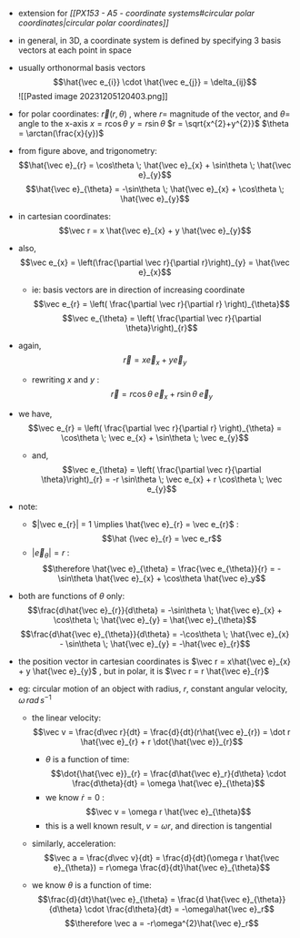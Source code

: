 - extension for *[[PX153 - A5 - coordinate systems#circular polar coordinates|circular polar coordinates]]*

- in general, in 3D, a coordinate system is defined by specifying 3 basis vectors at each point in space
- usually orthonormal basis vectors $$\hat{\vec e_{i}} \cdot \hat{\vec e_{j}} = \delta_{ij}$$
![[Pasted image 20231205120403.png]]
- for polar coordinates: $\vec r (r, \theta)$ , where $r=$ magnitude of the vector, and $\theta =$ angle to the x-axis
		$x=r\cos\theta$
		$y = r\sin\theta$
		$r = \sqrt{x^{2}+y^{2}}$
		$\theta = \arctan(\frac{x}{y})$
- from figure above, and trigonometry: $$\hat{\vec e}_{r} = \cos\theta \; \hat{\vec e}_{x} + \sin\theta \; \hat{\vec e}_{y}$$ $$\hat{\vec e}_{\theta} = -\sin\theta \; \hat{\vec e}_{x} + \cos\theta \; \hat{\vec e}_{y}$$
- in cartesian coordinates: $$\vec r = x \hat{\vec e}_{x} + y \hat{\vec e}_{y}$$
- also, $$\vec e_{x} = \left(\frac{\partial \vec r}{\partial r}\right)_{y} = \hat{\vec e}_{x}$$
	- ie: basis vectors are in direction of increasing coordinate
$$\vec e_{r} = \left( \frac{\partial \vec r}{\partial r} \right)_{\theta}$$
$$\vec e_{\theta} = \left( \frac{\partial \vec r}{\partial \theta}\right)_{r}$$
- again, $$\vec r = x \vec e_{x} + y \vec e_{y}$$
	- rewriting $x$ and $y$ : $$\vec r = r \cos\theta \; \vec e_{x} + r\sin\theta \; \vec e_{y}$$
- we have, $$\vec e_{r} = \left( \frac{\partial \vec r}{\partial r} \right)_{\theta} = \cos\theta \; \vec e_{x} + \sin\theta \; \vec e_{y}$$
	- and, $$\vec e_{\theta} = \left( \frac{\partial \vec r}{\partial \theta}\right)_{r} = -r \sin\theta \; \vec e_{x} + r \cos\theta \; \vec e_{y}$$
- note: 
	- $|\vec e_{r}| = 1 \implies \hat{\vec e}_{r} = \vec e_{r}$ : $$\hat {\vec e}_{r} = \vec e_r$$
	- $|\vec e_{\theta}| = r$ :
$$\therefore \hat{\vec e}_{\theta} =  \frac{\vec e_{\theta}}{r} = -\sin\theta \hat{\vec e}_{x} + \cos\theta \hat{\vec e}_y$$
- both are functions of $\theta$ only: $$\frac{d\hat{\vec e}_{r}}{d\theta} = -\sin\theta \; \hat{\vec e}_{x} + \cos\theta \; \hat{\vec e}_{y} = \hat{\vec e}_{\theta}$$ $$\frac{d\hat{\vec e}_{\theta}}{d\theta} = -\cos\theta \; \hat{\vec e}_{x} - \sin\theta \; \hat{\vec e}_{y} = -\hat{\vec e}_{r}$$
- the position vector in cartesian coordinates is $\vec r = x\hat{\vec e}_{x} + y \hat{\vec e}_{y}$ , but in polar, it is $\vec r = r \hat{\vec e}_{r}$

- eg: circular motion of an object with radius, $r$, constant angular velocity, $\omega \,rad \, s^{-1}$
	- the linear velocity: $$\vec v = \frac{d\vec r}{dt} = \frac{d}{dt}(r\hat{\vec e}_{r}) = \dot r \hat{\vec e}_{r} + r \dot{\hat{\vec e}}_{r}$$
		- $\theta$ is a function of time: $$\dot{\hat{\vec e}}_{r} = \frac{d\hat{\vec e}_r}{d\theta} \cdot \frac{d\theta}{dt} = \omega \hat{\vec e}_{\theta}$$
		- we know $\dot r = 0$ : $$\vec v = \omega r \hat{\vec e}_{\theta}$$
		- this is a well known result, $v=\omega r$, and direction is tangential

	- similarly, acceleration: $$\vec a = \frac{d\vec v}{dt} = \frac{d}{dt}(\omega r \hat{\vec e}_{\theta}) = r\omega \frac{d}{dt}\hat{\vec e}_{\theta}$$
	- we know $\theta$ is a function of time: $$\frac{d}{dt}\hat{\vec e}_{\theta} = \frac{d \hat{\vec e}_{\theta}}{d\theta} \cdot \frac{d\theta}{dt} = -\omega\hat{\vec e}_r$$
	$$\therefore \vec a = -r\omega^{2}\hat{\vec e}_r$$


